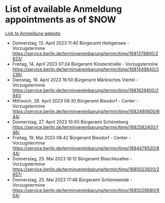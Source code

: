 # List of available Anmeldung appointments as of $NOW
[Link to Anmeldung website](https://service.berlin.de/terminvereinbarung/termin/tag.php?termin=1&anliegen[]=120686&dienstleisterlist=122210,122217,327316,122219,327312,122227,327314,122231,327346,122243,327348,122254,122252,329742,122260,329745,122262,329748,122271,327278,122273,327274,122277,327276,330436,122280,327294,122282,327290,122284,327292,122291,327270,122285,327266,122286,327264,122296,327268,150230,329760,122297,327286,122294,327284,122312,329763,122314,329775,122304,327330,122311,327334,122309,327332,317869,122281,327352,122279,329772,122283,122276,327324,122274,327326,122267,329766,122246,327318,122251,327320,122257,327322,122208,327298,122226,327300&herkunft=http%3A%2F%2Fservice.berlin.de%2Fdienstleistung%2F120686%2F)
- Donnerstag, 13. April 2023 11:40 Bürgeramt Heiligensee - Vorzugstermine https://service.berlin.de/terminvereinbarung/termin/time/1681378800/2923/
- Freitag, 14. April 2023 07:24 Bürgeramt Klosterstraße - Vorzugstermine https://service.berlin.de/terminvereinbarung/termin/time/1681449840/3238/
- Dienstag, 18. April 2023 16:50 Bürgeramt Märkisches Viertel - Vorzugstermine https://service.berlin.de/terminvereinbarung/termin/time/1681829400/2941/
- Mittwoch, 26. April 2023 08:30 Bürgeramt Biesdorf - Center - Vorzugstermine https://service.berlin.de/terminvereinbarung/termin/time/1682490600/844/
- Donnerstag, 27. April 2023 10:00 Bürgeramt Schöneberg https://service.berlin.de/terminvereinbarung/termin/time/1682582400/146/
- Freitag, 19. Mai 2023 08:42 Bürgeramt Biesdorf - Center - Vorzugstermine https://service.berlin.de/terminvereinbarung/termin/time/1684478520/844/
- Donnerstag, 25. Mai 2023 16:12 Bürgeramt Blaschkoallee - Vorzugstermine https://service.berlin.de/terminvereinbarung/termin/time/1685023920/2857/
- Donnerstag, 25. Mai 2023 17:48 Bürgeramt Schöneweide - Vorzugstermine https://service.berlin.de/terminvereinbarung/termin/time/1685029680/904/
